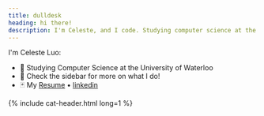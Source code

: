 ```yaml
---
title: dulldesk
heading: hi there!
description: I'm Celeste, and I code. Studying computer science at the University of Waterloo
---
```


I'm Celeste Luo:
- :paperclip: Studying Computer Science at the University of Waterloo
- :scroll: Check the sidebar for more on what I do!
- :black_joker: My [Resume](./Resume.pdf) • [linkedin](https://www.linkedin.com/in/celesteluo)

{% include cat-header.html long=1 %}
